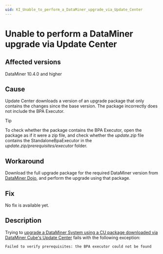 ```yaml
---
uid: KI_Unable_to_perform_a_DataMiner_upgrade_via_Update_Center
---
```


# Unable to perform a DataMiner upgrade via Update Center

## Affected versions

DataMiner 10.4.0 and higher

## Cause

Update Center downloads a version of an upgrade package that only contains the changes since the base version. The package incorrectly does not include the BPA Executor.

> [!TIP]
> To check whether the package contains the BPA Executor, open the package as if it were a zip file, and check whether the *update.zip* file contains the StandaloneBpaExecutor in the *update.zip/prerequisites/executor* folder.

## Workaround

Download the full upgrade package for the required DataMiner version from [DataMiner Dojo](https://community.dataminer.services/dataminer-server-upgrade-packages/), and perform the upgrade using that package.

## Fix

No fix is available yet.

## Description

Trying to [upgrade a DataMiner System using a CU package downloaded via DataMiner Cube's Update Center](xref:Upgrading_a_DataMiner_Agent_in_the_Update_Center) fails with the following exception:

`Failed to verify prerequisites: the BPA executor could not be found`
